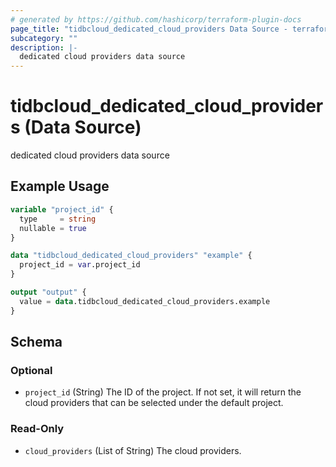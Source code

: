 ```yaml
---
# generated by https://github.com/hashicorp/terraform-plugin-docs
page_title: "tidbcloud_dedicated_cloud_providers Data Source - terraform-provider-tidbcloud"
subcategory: ""
description: |-
  dedicated cloud providers data source
---
```


# tidbcloud_dedicated_cloud_providers (Data Source)

dedicated cloud providers data source

## Example Usage

```terraform
variable "project_id" {
  type     = string
  nullable = true
}

data "tidbcloud_dedicated_cloud_providers" "example" {
  project_id = var.project_id
}

output "output" {
  value = data.tidbcloud_dedicated_cloud_providers.example
}
```

<!-- schema generated by tfplugindocs -->
## Schema

### Optional

- `project_id` (String) The ID of the project. If not set, it will return the cloud providers that can be selected under the default project.

### Read-Only

- `cloud_providers` (List of String) The cloud providers.
